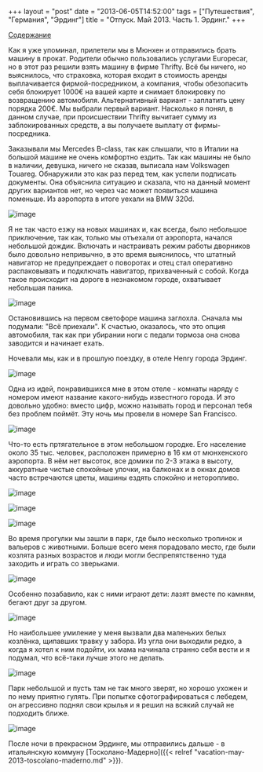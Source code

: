 +++
layout = "post"
date = "2013-06-05T14:52:00"
tags = ["Путешествия", "Германия", "Эрдинг"]
title = "Отпуск. Май 2013. Часть 1. Эрдинг."
+++

[Содержание](http://theuniversearound.tumblr.com/post/52147636517/2013)

Как я уже упоминал, прилетели мы в Мюнхен и отправились брать машину в прокат. Родители обычно пользовались услугами Europecar, но в этот раз решили взять машину в фирме Thrifty. Всё бы ничего, но выяснилось, что страховка, которая входит в стоимость аренды выплачивается фирмой-посредником, а компания, чтобы обезопасить себя блокирует 1000€ на вашей карте и снимает блокировку по возвращению автомобиля. Альтернативный вариант - заплатить цену порядка 200€. Мы выбрали первый вариант. Насколько я понял, в данном случае, при происшествии Thrifty вычитает сумму из заблокированных средств, а вы получаете выплату от фирмы-посредника.

Заказывали мы Mercedes B-class, так как слышали, что в Италии на большой машине не очень комфортно ездить. Так как машины не было в наличии, девушка, ничего не сказав, выписала нам Volkswagen Touareg. Обнаружили это как раз перед тем, как успели подписать документы. Она объяснила ситуацию и сказала, что на данный момент других вариантов нет, но через час может появиться машина поменьше. Из аэропорта в итоге уехали на BMW 320d.

![image](/post/2013/06/vacation-may-2013-erding-1.jpg)

Я не так часто езжу на новых машинах и, как всегда, было небольшое приключение, так как, только мы отъехали от аэропорта, начался небольшой дождик. Включать и настраивать режим работы дворников было довольно непривычно, в это время выяснилось, что штатный навигатор не предупреждает о поворотах и отец стал оперативно распаковывать и подключать навигатор, прихваченный с собой. Когда такое происходит на дороге в незнакомом городе, охватывает небольшая паника. 

![image](/post/2013/06/vacation-may-2013-erding-2.jpg)

Остановившись на первом светофоре машина заглохла. Сначала мы подумали: "Всё приехали". К счастью, оказалось, что это опция автомобиля, так как при убирании ноги с педали тормоза она снова заводится и начинает ехать.

Ночевали мы, как и в прошлую поездку, в отеле Henry города Эрдинг. 

![image](/post/2013/06/vacation-may-2013-erding-3.jpg)

Одна из идей, понравившихся мне в этом отеле - комнаты наряду с номером имеют название какого-нибудь известного города. И это довольно удобно: вместо цифр, можно называть город и персонал тебя без проблем поймёт. Эту ночь мы провели в номере San Francisco.

![image](/post/2013/06/vacation-may-2013-erding-4.jpg)

Что-то есть пртягательное в этом небольшом городке. Его население около 35 тыс. человек, расположен примерно в 16 км от мюнхенского аэропорта. В нём нет высоток, все домики по 2-3 этажа в высоту, аккуратные чистые спокойные улочки, на балконах и в окнах домов часто встречаются цветы, машины ездять спокойно и неторопливо.

![image](/post/2013/06/vacation-may-2013-erding-5.jpg)

![image](/post/2013/06/vacation-may-2013-erding-6.jpg)

![image](/post/2013/06/vacation-may-2013-erding-7.jpg)

Во время прогулки мы зашли в парк, где было несколько тропинок и вальеров с животными. Больше всего меня порадовало место, где были козлята разных возрастов и люди могли беспрепятственно туда заходить и играть со зверьками. 

![image](/post/2013/06/vacation-may-2013-erding-8.jpg)

Особенно позабавило, как с ними играют дети: лазят вместе по камням, бегают друг за другом.

![image](/post/2013/06/vacation-may-2013-erding-9.jpg)

Но наибольшее умиление у меня вызвали два маленьких белых козлёнка, щипавших травку у забора. Из угла они выходили редко, а когда я хотел к ним подойти, их мама начинала странно себя вести и я подумал, что всё-таки лучше этого не делать.

![image](/post/2013/06/vacation-may-2013-erding-10.jpg)

Парк небольшой и пусть там не так много зверят, но хорошо ухожен и по нему приятно гулять. При попытке сфотографироваться с лебедем, он агрессивно поднял свои крылья и я решил на всякий случай не подходить ближе.

![image](/post/2013/06/vacation-may-2013-erding-11.jpg)

После ночи в прекрасном Эрдинге, мы отправились дальше - в итальянскую коммуну [Тосколано-Мадерно]({{< relref "vacation-may-2013-toscolano-maderno.md" >}}).